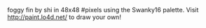 foggy fin by shi in 48x48 #pixels using the Swanky16 palette. Visit http://paint.lo4d.net/ to draw your own! 
